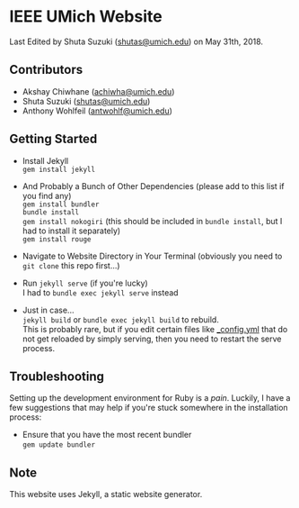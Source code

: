 # IEEE UMich Website
Last Edited by Shuta Suzuki (shutas@umich.edu) on May 31th, 2018.

## Contributors
- Akshay Chiwhane (achiwha@umich.edu)
- Shuta Suzuki (shutas@umich.edu)
- Anthony Wohlfeil (antwohlf@umich.edu)

## Getting Started
- Install Jekyll  
`gem install jekyll`

- And Probably a Bunch of Other Dependencies (please add to this list if you find any)  
`gem install bundler`  
`bundle install`  
`gem install nokogiri` (this should be included in `bundle install`, but I had to install it separately)  
`gem install rouge`

- Navigate to Website Directory in Your Terminal (obviously you need to `git clone` this repo first...)

- Run `jekyll serve` (if you're lucky)  
I had to `bundle exec jekyll serve` instead

- Just in case...   
`jekyll build` or `bundle exec jekyll build` to rebuild.  
This is probably rare, but if you edit certain files like [_config.yml](_config.yml) that do not get reloaded by simply serving, then you need to restart the serve process.

## Troubleshooting
Setting up the development environment for Ruby is a _pain_. Luckily, I have a few suggestions that may help if you're stuck somewhere in the installation process:

- Ensure that you have the most recent bundler  
  `gem update bundler`

## Note
This website uses Jekyll, a static website generator. 
